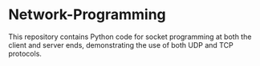 # Network-Programming

This repository contains Python code for socket programming at both the client and server ends, demonstrating the use of both UDP and TCP protocols.
